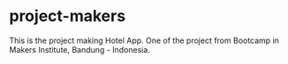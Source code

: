 # project-makers
This is the project making Hotel App. One of the project from Bootcamp in Makers Institute, Bandung - Indonesia.
